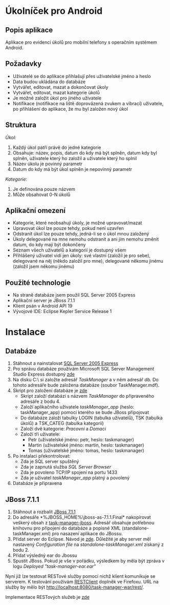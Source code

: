 Úkolníček pro Android
=====================

Popis aplikace
--------------
Aplikace pro evidenci úkolů pro mobilní telefony s operačním systémem Android.

Požadavky
----------
* Uživatelé se do aplikace přihlašují přes uživatelské jméno a heslo
* Data budou ukládána do databáze
* Vytvářet, editovat, mazat a dokončovat úkoly
* Vytvářet, editovat, mazat kategorie úkolů
* Je možné založit úkol pro jiného uživatele
* Notifikace (notifikace na liště doprovázená zvukem a vibrací) uživatele, po přihlášení do aplikace, že mu byl založen nový úkol

Struktura
---------
*Úkol:*
  1. Každý úkol patří právě do jedné kategorie
  2. Obsahuje: název, popis, datum do kdy má být splněn, datum kdy byl splněn, uživatele který ho založil a uživatele který ho splnil
  3. Název úkolu je povinný parametr
  4. Datum do kdy má být úkol splněn je nepovinný parametr

*Kategorie:*
  1. Je definována pouze názvem
  2. Může obsahovat 0-N úkolů

Aplikační omezení
-----------------
* Kategorie, které neobsahují úkoly, je možné upravovat/mazat
* Upravovat úkol lze pouze tehdy, pokud není uzavřen
* Odstranit úkol lze pouze tehdy, jedná-li se o úkol mnou založený
* Úkoly delegované na mne nemohu odstranit a ani jim nemohu změnit datum, do kdy mají být dokončeny
* Seznam všech uživatelů a kategorií je dostupný všem
* Přihlášený uživatel vidí jen úkoly: své vlastní (založil je pro sebe), delegované na něj (někdo založil pro mne), delegované někomu jinému (založil jsem někomu jinému)

Použité technologie
-------------------
* Na straně databáze jsem použil SQL Server 2005 Express
* Aplikační server je JBoss 7.1.1
* Klient psán v Android API 19
* Vývojové IDE: Eclipse Kepler Service Release 1

Instalace
=========

Databáze
--------
1. Stáhnout a nainstalovat [SQL Server 2005 Express](http://www.microsoft.com/en-us/download/details.aspx?id=21844)
2. Pro správu databáze používám Microsoft SQL Server Management Studio Express dostupný [zde](http://www.microsoft.com/en-us/download/details.aspx?id=8961)
3. Na disku C:\ si založte adresář *TaskManager* a v něm adresář *db*. Do tohoto adresáře bude založena databáze (soubor TaskManager.mdf).
4. Skript pro založení databáze je [zde](task-manager-db/CreateDatabaseScript.sql)
   - Skript založí databázi s názvem *TaskManager* do připraveného adresáře z bodu 4.
   - Založí aplikačního uživatele *taskManager_app* (heslo: taskManager_app) pomocí kterého se bude JBoss připojovat
   - Do databáze založí tabulky LOGIN (tabulka uživatelů), TSK (tabulka úkolů) a TSK_CATEG (tabulka kategorií)
   - Založí dvě kategorie: *Pracovni* a *Domaci*
   - Založí tři uživatele:
      - Petr (uživatelské jméno: petr, heslo: taskmanager)
      - Martin (uživatelské jméno: martin, heslo: taskmanager)
      - Tomas (uživatelské jméno: tomas, heslo: taskmanager)
5. Po instalaci překontrolovat:
    * Zda je SQL server spuštěný
    * Zda je zapnutá služba *SQL Server Browser*
    * Zda je povoleno TCP/IP spojení na portu 1433
    * Zda je uživatel *taskManager_app* platný a povolený
6. Databáze je připravena

JBoss 7.1.1
-----------
1. Stáhnout a rozbalit [JBoss 7.1.1](http://download.jboss.org/jbossas/7.1/jboss-as-7.1.1.Final/jboss-as-7.1.1.Final.zip)
2. Do adresáře *%JBOSS_HOME%\jboss-as-7.1.1.Final\* nakopírovat veškerý obsah z [task-manager-jboss](task-manager-jboss/). Adresář obsahuje potřebnou knihovnu pro připojení do databáze a popisné XML (standalone-taskManager.xml) pro nasazení aplikace do JBossu.
3. Přidat server do Eclipse. Návod je [zde](https://docs.jboss.org/author/display/AS7/Starting+JBoss+AS+from+Eclipse+with+JBoss+Tools). Důležité je aby server měl nastavený *Configuration file* na *standalone-taskManager.xml* získaný z bodu 2.
4. Přidat výsledný ear do Jbossu
5. Spustit JBoss. Pokud je vše v pořádku, výsledkem by měla být zpráva v logu *Deployed "task-manager-ear.ear"*

Nyní již lze testovat RESTové služby pomocí nichž klient komunikuje se serverem. K testování používám [RESTClient](https://addons.mozilla.org/cs/firefox/addon/restclient/) doplněk ve Firefoxu.
URL na služby by mělo být [http://localhost:8080/task-manager-war/rest/](http://localhost:8080/task-manager-war/rest/).

Implementace RESTových služeb je [zde](TaskManager/tree/master/task-manager-war/src/main/java/cz/czechGeeks/taskManager/server/rest)